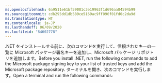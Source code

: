```yaml
---
ms.openlocfilehash: 6a9511e61bf59081c3e19963f1d696aa84594b99
ms.sourcegitcommit: cdb295dd1db589ce5169ac9ff096f01fd0c2da9d
ms.translationtype: HT
ms.contentlocale: ja-JP
ms.lasthandoff: 06/09/2020
ms.locfileid: "84602778"
---
```


<span data-ttu-id="c9aba-101">.NET をインストールする前に、次のコマンドを実行して、信頼されたキーの一覧に Microsoft パッケージ署名キーを追加し、Microsoft パッケージ リポジトリを追加します。</span><span class="sxs-lookup"><span data-stu-id="c9aba-101">Before you install .NET, run the following commands to add the Microsoft package signing key to your list of trusted keys and add the Microsoft package repository.</span></span> <span data-ttu-id="c9aba-102">ターミナルを開き、次のコマンドを実行します。</span><span class="sxs-lookup"><span data-stu-id="c9aba-102">Open a terminal and run the following commands:</span></span>
